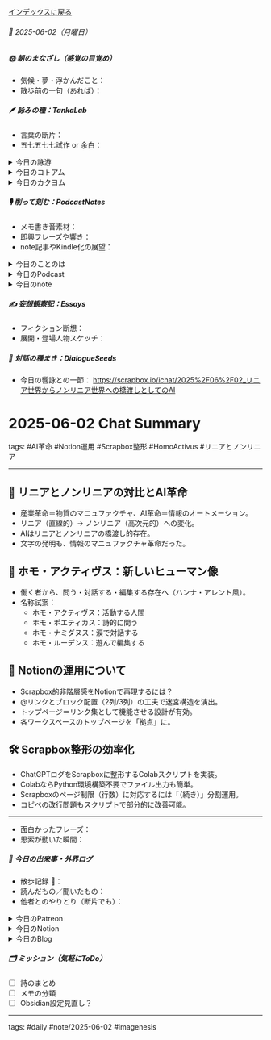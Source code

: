 [インデックスに戻る](../../../DialogueSeeds_2025-26.md)
###### 📅 2025-06-02（月曜日）

##### 🌞 朝のまなざし（感覚の目覚め）
- 気候・夢・浮かんだこと：
- 散歩前の一句（あれば）：

##### 🪶 詠みの種：TankaLab
- 言葉の断片：
- 五七五七七試作 or 余白：

<details>
<summary>今日の詠游</summary>

情熱｜溢々と
忘れてた　思い出してた　熱情を
まだまだこんなに　溢れて溢れる

バミューダ海峡｜虚空
ほらここが　バミューダ海峡　気がつけば
虚次元ポケット　手のひらのなか

通勤通学｜完
忘れたる　コロナのころの　あの日々よ
通勤通学　オンラインで完

わ｜円環
カーソルを　あわせてペースト
ガラクタ箱と　黒曜石の
ストーンサークル

詠游四題　令和7年6月2日
毎日が　バミューダ海峡　トライアル
通勤忘れ　情熱覚え

</details>
<details>
<summary>今日のコトアム</summary>


</details>
<details>
<summary>今日のカクヨム</summary>


</details>

##### 🎙 削って刻む：PodcastNotes
- メモ書き音素材：
- 即興フレーズや響き：
- note記事やKindle化の展望：

<details>
<summary>今日のことのは</summary>

**🍃ことのは｜2 June 2025**
**本日のアフタートーク［要約と目次］**
> このエピソードでは、AIとの共創や課題解決型学習の重要性が語られています。また、ScrapboxやObsidian、Notionなどのプラットフォームの利用にあたって、AIがどのようにサポートを提供するかを具体的な事例を通じて説明しています。（AI summary）
> **目次**
> [ポッドキャストの新着情報](https://listen.style/p/radiocampus/dve5lpoh#chapter1)　[00:00](https://listen.style/p/radiocampus/dve5lpoh#chapter1)  
> [プラットフォームの活用](https://listen.style/p/radiocampus/dve5lpoh#chapter2)　[05:18](https://listen.style/p/radiocampus/dve5lpoh#chapter2)

 **▷ 過去との葉**　[**ことのは｜2 June 2024**](https://listen.style/p/radiocampus/km4ugaat)

 🍁**ことのは｜6月1日(日)**
 **毎日のblogつぶやき**
> はい、6月1日のブログつぶやきです。 
> 工事の音がうるさいです。昨日は寝ちゃいました。
> 翌日のブログつぶやきですが、昨日は天気が良くてですね、ところが気温が下がり始めて非常に気持ちいい。今日もそうですね。
> 天気はいいのに気温が低いという、今日は20度まで行かないということですね。昨日は22、23度まで行ったんですけど、それでも午後からひんやりした風がとても気持ちよかったですね。日向ぼっこしててもひんやりした風が吹いてくるっていうのはもう本当に最高だなと思ってます。
> そんな中、冬一郎くんはお散歩からなかなか帰ろうとしないということで、昨日は河川敷で超ロング散歩、今日は公園でロング散歩してきました。
> ということで、熟睡したおかげで今朝はチャットGPT AIくんと深い議論ができました。やっぱり熟睡しないとダメですね。
> 昨日は、はじらぢさんでぃ、それからしゃべれるだけしゃべる、それからことのは＋ですね。、、[…続きをblogで読む](https://jimt.hatenablog.com/entry/2025/06/02/095505#%E4%BB%8A%E6%97%A5%E3%81%AE%E3%81%A4%E3%81%B6%E3%82%84%E3%81%8D1-June-2025)

**新着Podcasts**
[**はじらぢさんでぃ #053 -情報の非可逆な伝播？- HRC season5**](https://listen.style/p/radiocampus/vtgjeomw)**｜**LISTEN｜[Spotify](https://open.spotify.com/episode/6V2EybFlkfkN9XVfDrK8Ui)
[**【しゃべれるだけしゃべる】#0184 一日は卅お題ガチャ｜卅日は早起きは三文の徳で深掘り一お題ガチャ from Radiotalk**](https://listen.style/p/twilight/47hyu0ig)**｜**LISTEN｜[Radiotalk](https://radiotalk.jp/talk/1315572)
[**ことのは+｜1 June 2025**](https://listen.style/p/radiocampus/xs48khzm)**｜**LISTEN｜[Patreon](https://www.patreon.com/posts/kotonoha-1-june-130402765)
[**blog｜1 June 2025**](https://listen.style/p/inmymind/vj5kzf7z)**｜**LISTEN

</details>
<details>
<summary>今日のPodcast</summary>

[**336 声to字de隔日記｜一周年のHRCシーズン5とRadiotalkと観るシリーズと一人でできないもんと課題解決型学習の強力で協力な相棒になら聞けるもんの話**](https://listen.style/p/cafe/dpicm6pr)**｜**LISTEN
[**【早起きは三文の徳】ここは横断歩道｜二｜水無月 2025 from Radiotalk**](https://listen.style/p/twilight/fkjn2wpj)**｜**LISTEN｜[Radiotalk](https://radiotalk.jp/talk/1315822)
[**ことのは｜2 June 202**](https://listen.style/p/radiocampus/dve5lpoh)**｜**LISTEN｜[Patreon](https://www.patreon.com/posts/kotonoha-2-june-130487281)
[**blog｜2 June 2025**](https://listen.style/p/inmymind/lwep2gea)**｜**LISTEN

</details>
<details>
<summary>今日のnote</summary>


</details>

##### ✍️ 妄想観察記：Essays
- フィクション断想：
- 展開・登場人物スケッチ：

##### 🌱 対話の種まき：DialogueSeeds
- 今日の響詠との一節：
https://scrapbox.io/ichat/2025%2F06%2F02_リニア世界からノンリニア世界への橋渡しとしてのAI
# 2025-06-02 Chat Summary  
tags: #AI革命 #Notion運用 #Scrapbox整形 #HomoActivus #リニアとノンリニア

---

## 🔁 リニアとノンリニアの対比とAI革命
- 産業革命＝物質のマニュファクチャ、AI革命＝情報のオートメーション。
- リニア（直線的）→ ノンリニア（高次元的）への変化。
- AIはリニアとノンリニアの橋渡し的存在。
- 文字の発明も、情報のマニュファクチャ革命だった。

## 🧠 ホモ・アクティヴス：新しいヒューマン像
- 働く者から、問う・対話する・編集する存在へ（ハンナ・アレント風）。
- 名称試案：
  - ホモ・アクティヴス：活動する人間
  - ホモ・ポエティカス：詩的に問う
  - ホモ・ナミダヌス：涙で対話する
  - ホモ・ルーデンス：遊んで編集する

## 🧩 Notionの運用について
- Scrapbox的非階層感をNotionで再現するには？
- @リンクとブロック配置（2列/3列）の工夫で迷宮構造を演出。
- トップページ＝リンク集として機能させる設計が有効。
- 各ワークスペースのトップページを「拠点」に。

## 🛠 Scrapbox整形の効率化
- ChatGPTログをScrapboxに整形するColabスクリプトを実装。
- ColabならPython環境構築不要でファイル出力も簡単。
- Scrapboxのページ制限（行数）に対応するには「（続き）」分割運用。
- コピペの改行問題もスクリプトで部分的に改善可能。

---

- 面白かったフレーズ：
- 思索が動いた瞬間：

##### 📌 今日の出来事・外界ログ
- 散歩記録 🐾：
- 読んだもの／聞いたもの：
- 他者とのやりとり（断片でも）：

<details>
<summary>今日のPatreon</summary>


</details>
<details>
<summary>今日のNotion</summary>

[詠星0006｜R07/06/02](https://www.notion.so/0006-R07-06-02-206b4b686891814b9f86db1340b38db0?source=copy_link)
[介 -題 A log｜R07/06/02](https://www.notion.so/A-log-R07-06-02-206b4b68689180e6aa4fc516f618c8e4?source=copy_link)

</details>
<details>
<summary>今日のBlog</summary>

[驚きのAI活用術｜ScrapboxからNotionまで](https://jimt.hatenablog.com/entry/2025/06/02/233456)

</details>

##### 🗂 ミッション（気軽にToDo）
- [ ] 詩のまとめ
- [ ] メモの分類
- [ ] Obsidian設定見直し？

---
tags: #daily #note/2025-06-02 #imagenesis